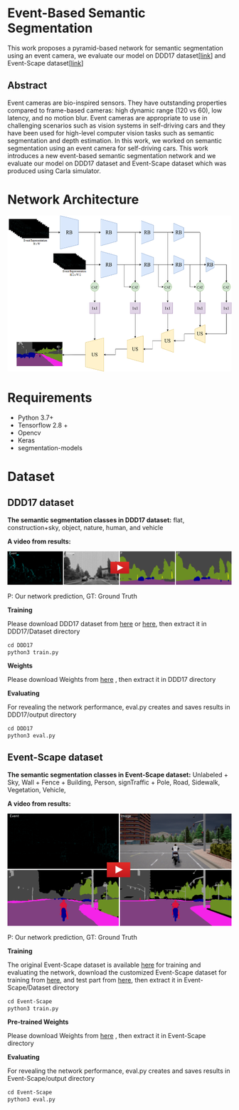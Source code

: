 # Event-Based Semantic Segmentation

This work proposes a pyramid-based network for semantic segmentation using an event camera, we evaluate our model on DDD17 dataset[[link](https://github.com/Shathe/Ev-SegNet#readme)] and Event-Scape dataset[[link](https://rpg.ifi.uzh.ch/RAMNet.html)] 

## Abstract
Event cameras are bio-inspired sensors. They have outstanding properties compared to frame-based cameras: high dynamic range (120 vs 60), low latency, and no motion blur. Event cameras are appropriate to use in challenging scenarios such as vision systems in self-driving cars and they have been used for high-level computer vision tasks such as semantic segmentation and depth estimation. In this work, we worked on semantic segmentation using an event camera for self-driving cars. This work introduces a new event-based semantic segmentation network and we evaluate our model on DDD17 dataset and Event-Scape dataset which was produced using Carla simulator.

# Network Architecture

<img src="pic/eventmod.png" width="550" height="350">

# Requirements
* Python 3.7+
* Tensorflow 2.8 + 
* Opencv
* Keras
* segmentation-models


# Dataset

## DDD17 dataset

**The semantic segmentation classes in DDD17 dataset:** flat, construction+sky, object,  nature,  human, and vehicle

**A video from results:**

[![Watch the video](pic/rec1487417411_export_3772.png)](https://youtu.be/AL911t6QpBA)

P: Our network prediction, GT: Ground Truth

**Training**

Please download DDD17 dataset from [here](https://github.com/Shathe/Ev-SegNet) or [here](https://drive.google.com/file/d/1XEUfhho-2g8NH3AYT49zBhDjybHOWAkF/view?usp=sharing), then extract it in DDD17/Dataset directory
```
cd DDD17
python3 train.py
```

**Weights**

Please download Weights from [here](https://drive.google.com/file/d/15K_s0RYAuEi4DkH-mfuFvMq7Qp6yQwcX/view?usp=sharing) , then extract it in DDD17 directory

**Evaluating**

For revealing the network performance, eval.py creates and saves results in DDD17/output directory
```
cd DDD17
python3 eval.py
```




## Event-Scape dataset

**The semantic segmentation classes in Event-Scape dataset:** ‫‪Unlabeled‬‬‫‪ +‬‬ ‫‪Sky,‬‬ ‫‪Wall‬‬‫‪ +‬‬ ‫‪Fence‬‬ ‫‪+‬‬ ‫‪Building‬‬, Person‬‬, sign‬‬‫‪Traffic‬‬ ‫‪+‬‬ ‫‪Pole‬‬, ‫‪Road‬‬, ‫‪Sidewalk‬‬, Vegetation‬‬, Vehicle‬‬,

**A video from results:**

[![Watch the video](pic/05_001_0162_image.png)](https://youtu.be/Q1pNcZDNzos)

P: Our network prediction, GT: Ground Truth

**Training**

The original Event-Scape dataset is available [here](https://rpg.ifi.uzh.ch/RAMNet.html) for training and evaluating the network, download the customized Event-Scape dataset for training from [here](https://drive.google.com/file/d/1-FyNIXabsMeefS4x7icQ97JZzjw4AHpk/view?usp=drive_link), and test part from [here](https://drive.google.com/file/d/1RESG-fD2kp9Eod3s35Td8O01cf4tYjuJ/view?usp=drive_link), then extract it in Event-Scape/Dataset directory

```
cd Event-Scape
python3 train.py
```

**Pre-trained Weights**

Please download Weights from [here](https://drive.google.com/file/d/1OHDY8iooyAwIlNHPBKU-VPCIBNuFedhK/view?usp=sharing) , then extract it in Event-Scape directory

**Evaluating**

For revealing the network performance, eval.py creates and saves results in Event-Scape/output directory
```
cd Event-Scape
python3 eval.py
```






